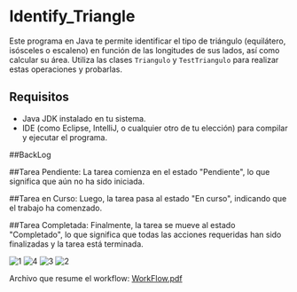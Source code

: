# Identify_Triangle
Este programa en Java te permite identificar el tipo de triángulo (equilátero, isósceles o escaleno) en función de las longitudes de sus lados, así como calcular su área. Utiliza las clases `Triangulo` y `TestTriangulo` para realizar estas operaciones y probarlas.

## Requisitos
- Java JDK instalado en tu sistema.
- IDE (como Eclipse, IntelliJ, o cualquier otro de tu elección) para compilar y ejecutar el programa.

##BackLog

##Tarea Pendiente:
La tarea comienza en el estado "Pendiente", lo que significa que aún no ha sido iniciada.

##Tarea en Curso:
Luego, la tarea pasa al estado "En curso", indicando que el trabajo ha comenzado.

##Tarea Completada:
Finalmente, la tarea se mueve al estado "Completado", lo que significa que todas las acciones requeridas han sido finalizadas y la tarea está terminada.

![1](https://github.com/Ketif2/Identify_Triangle/assets/119013531/75a18959-87f4-450a-82db-8eb4b190bde3)
![4](https://github.com/Ketif2/Identify_Triangle/assets/119013531/006d9eca-f44d-4882-9ab6-1ae4401fcfd4)
![3](https://github.com/Ketif2/Identify_Triangle/assets/119013531/589ec028-8f19-4ba3-8fbe-276505c35558)
![2](https://github.com/Ketif2/Identify_Triangle/assets/119013531/bae5a035-0670-4bce-9260-e620ce85791e)

Archivo que resume el workflow:
[WorkFlow.pdf](https://github.com/Ketif2/Identify_Triangle/files/14160097/WorkFlow.pdf)
